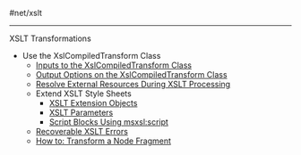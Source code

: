 #net/xslt

---

[](https://learn.microsoft.com/en-us/dotnet/standard/data/xml/xslt-transformations)XSLT Transformations
- [](https://learn.microsoft.com/en-us/dotnet/standard/data/xml/using-the-xslcompiledtransform-class)Use the XslCompiledTransform Class
	-   [Inputs to the XslCompiledTransform Class](https://learn.microsoft.com/en-us/dotnet/standard/data/xml/inputs-to-the-xslcompiledtransform-class)
	-   [Output Options on the XslCompiledTransform Class](https://learn.microsoft.com/en-us/dotnet/standard/data/xml/output-options-on-the-xslcompiledtransform-class)
	-   [Resolve External Resources During XSLT Processing](https://learn.microsoft.com/en-us/dotnet/standard/data/xml/resolving-external-resources-during-xslt-processing)
	- [](https://learn.microsoft.com/en-us/dotnet/standard/data/xml/extending-xslt-style-sheets)Extend XSLT Style Sheets
		-   [XSLT Extension Objects](https://learn.microsoft.com/en-us/dotnet/standard/data/xml/xslt-extension-objects)
		-   [XSLT Parameters](https://learn.microsoft.com/en-us/dotnet/standard/data/xml/xslt-parameters)
		-   [Script Blocks Using msxsl:script](https://learn.microsoft.com/en-us/dotnet/standard/data/xml/script-blocks-using-msxsl-script)
	-   [Recoverable XSLT Errors](https://learn.microsoft.com/en-us/dotnet/standard/data/xml/recoverable-xslt-errors)
	-   [How to: Transform a Node Fragment](https://learn.microsoft.com/en-us/dotnet/standard/data/xml/how-to-transform-a-node-fragment)
